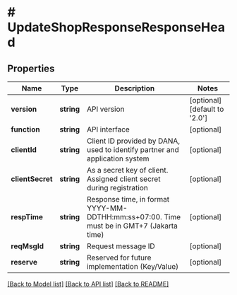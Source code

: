 # # UpdateShopResponseResponseHead

## Properties

Name | Type | Description | Notes
------------ | ------------- | ------------- | -------------
**version** | **string** | API version | [optional] [default to '2.0']
**function** | **string** | API interface | [optional]
**clientId** | **string** | Client ID provided by DANA, used to identify partner and application system | [optional]
**clientSecret** | **string** | As a secret key of client. Assigned client secret during registration | [optional]
**respTime** | **string** | Response time, in format YYYY-MM-DDTHH:mm:ss+07:00. Time must be in GMT+7 (Jakarta time) | [optional]
**reqMsgId** | **string** | Request message ID | [optional]
**reserve** | **string** | Reserved for future implementation (Key/Value) | [optional]

[[Back to Model list]](../../README.md#models) [[Back to API list]](../../README.md#endpoints) [[Back to README]](../../README.md)
